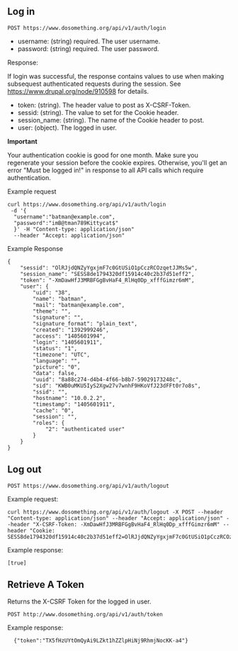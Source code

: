 ## Log in

```
POST https://www.dosomething.org/api/v1/auth/login
```

- username: (string) required. The user username.
- password: (string) required. The user password.

Response:

If login was successful, the response contains values to use when making subsequest authenticated requests during the session. See https://www.drupal.org/node/910598 for details.

- token: (string). The header value to post as X-CSRF-Token.
- sessid: (string). The value to set for the Cookie header.
- session_name: (string). The name of the Cookie header to post.
- user: (object). The logged in user.

**Important**

Your authentication cookie is good for one month. Make sure you regenerate your session before the cookie expires. Otherwise, you'll get an error "Must be logged in!" in response to all API calls which require authentication.


Example request
```
curl https://www.dosomething.org/api/v1/auth/login
 -d '{
  "username":"batman@example.com",
  "password":"imB@tman789Kittycat$"
  }' -H "Content-type: application/json"
  --header "Accept: application/json"
  ```

Example Response
```
{
    "sessid": "OlRJjdQNZyYgxjmF7c0GtUSiO1pCczRCOzqetJJMs5w",
    "session_name": "SESS8de1794320df15914c40c2b37d51eff2",
    "token": "-XmDawHfJ3MRBFGgBvHaF4_RlHq0Dp_xfffGimzr6mM",
    "user": {
        "uid": "38",
        "name": "batman",
        "mail": "batman@example.com",
        "theme": "",
        "signature": "",
        "signature_format": "plain_text",
        "created": "1392999246",
        "access": "1405601994",
        "login": "1405601911",
        "status": "1",
        "timezone": "UTC",
        "language": "",
        "picture": "0",
        "data": false,
        "uuid": "8a88c274-d4b4-4f66-b8b7-59029173248c",
        "sid": "KWB0uMKU5IyS2Xgw27v7wnhF9HKoVfJ23dFFt0r7o8s",
        "ssid": "",
        "hostname": "10.0.2.2",
        "timestamp": "1405601911",
        "cache": "0",
        "session": "",
        "roles": {
            "2": "authenticated user"
        }
    }
}
```


## Log out

```
POST https://www.dosomething.org/api/v1/auth/logout
```

Example request:
```
curl https://www.dosomething.org/api/v1/auth/logout -X POST --header "Content-type: application/json" --header "Accept: application/json" --header "X-CSRF-Token: -XmDawHfJ3MRBFGgBvHaF4_RlHq0Dp_xfffGimzr6mM" --header "Cookie: SESS8de1794320df15914c40c2b37d51eff2=OlRJjdQNZyYgxjmF7c0GtUSiO1pCczRCOzqetJJMs5w"
```

Example response:

```
[true]
```


## Retrieve A Token

Returns the X-CSRF Token for the logged in user.

```
POST http://www.dosomething.org/api/v1/auth/token
```
Example response:

```
  {"token":"TX5fHzUYtOmQyAi9LZkt1hZZlpHiNj9RhmjNocKK-a4"}
```
